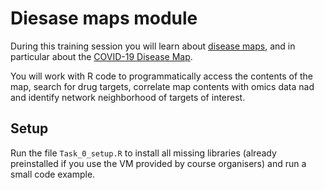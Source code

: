 # Diesase maps module

During this training session you will learn about [disease maps](disease-maps.org), and in particular about the [COVID-19 Disease Map](https://fairdomhub.org/projects/190).

You will work with R code to programmatically access the contents of the map, search for drug targets, correlate map contents with omics data nad and identify network neighborhood of targets of interest.

## Setup

Run the file `Task_0_setup.R` to install all missing libraries (already preinstalled if you use the VM provided by course organisers) and run a small code example.